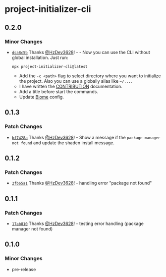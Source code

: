 # project-initializer-cli

## 0.2.0

### Minor Changes

- [`dca8c5b`](https://github.com/HzDev3628/project-initializer-cli/commit/dca8c5be268a2cc6f775eb7be71e11529d113874) Thanks [@HzDev3628](https://github.com/HzDev3628)! - - Now you can use the CLI without global installation. Just run:
  ```
  npx project-initializer-cli@latest
  ```
  - Add the `-c <path>` flag to select directory where you want to initialize the project. Also you can use a globally alias like `~/...`.
  - I have written the <a href="https://github.com/HzDev3628/project-initializer-cli/blob/main/CONTRIBUTING.md">CONTRIBUTION</a> documentation.
  - Add a title before start the commands.
  - Update <a href="https://biomejs.dev">Biome</a> config.

## 0.1.3

### Patch Changes

- [`bf7428a`](https://github.com/HzDev3628/project-initializer-cli/commit/bf7428a48e794f62c31d195ace47388231f8cc1f) Thanks [@HzDev3628](https://github.com/HzDev3628)! - Show a message if the `package manager not found` and update the shadcn install message.

## 0.1.2

### Patch Changes

- [`2fb65a1`](https://github.com/HzDev3628/project-initializer-cli/commit/2fb65a1dee7778cd7c07ca99785bb742e772e76a) Thanks [@HzDev3628](https://github.com/HzDev3628)! - handling error "package not found"

## 0.1.1

### Patch Changes

- [`17ab810`](https://github.com/HzDev3628/project-initializer-cli/commit/17ab81078c7441db36c74b080afc7a92af03b995) Thanks [@HzDev3628](https://github.com/HzDev3628)! - testing error handling (package manager not found)

## 0.1.0

### Minor Changes

- pre-release
